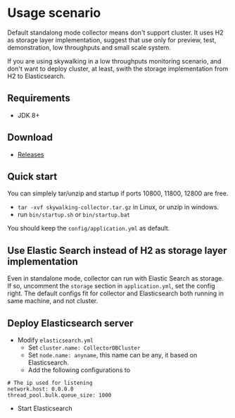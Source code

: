 # Usage scenario
Default standalong mode collector means don't support cluster. It uses H2 as storage layer implementation, suggest that use only for preview, test, demonstration, low throughputs and small scale system.

If you are using skywalking in a low throughputs monitoring scenario, and don't want to deploy cluster, at least, swith the storage implementation from H2 to  Elasticsearch.

## Requirements
* JDK 8+

## Download
* [Releases](https://github.com/OpenSkywalking/skywalking/releases)

## Quick start
You can simplely tar/unzip and startup if ports 10800, 11800, 12800 are free.

- `tar -xvf skywalking-collector.tar.gz` in Linux, or unzip in windows.
- run `bin/startup.sh` or `bin/startup.bat`

You should keep the `config/application.yml` as default.

## Use Elastic Search instead of H2 as storage layer implementation
Even in standalone mode, collector can run with Elastic Search as storage. If so, uncomment the `storage` section in `application.yml`, set the config right. The default configs fit for collector and Elasticsearch both running in same machine, and not cluster.

## Deploy Elasticsearch server
- Modify `elasticsearch.yml`
  - Set `cluster.name: CollectorDBCluster`
  - Set `node.name: anyname`, this name can be any, it based on Elasticsearch.
  - Add the following configurations to   

```
# The ip used for listening
network.host: 0.0.0.0
thread_pool.bulk.queue_size: 1000
```

- Start Elasticsearch
